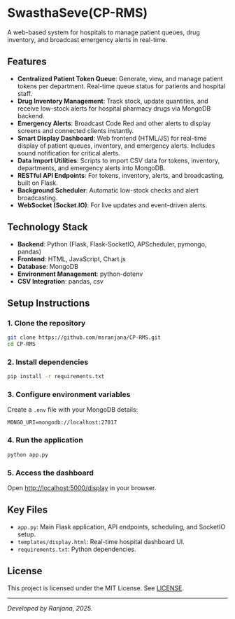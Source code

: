 # SwasthaSeve(CP-RMS)

A web-based system for hospitals to manage patient queues, drug inventory, and broadcast emergency alerts in real-time.

## Features

- **Centralized Patient Token Queue**: Generate, view, and manage patient tokens per department. Real-time queue status for patients and hospital staff.
- **Drug Inventory Management**: Track stock, update quantities, and receive low-stock alerts for hospital pharmacy drugs via MongoDB backend.
- **Emergency Alerts**: Broadcast Code Red and other alerts to display screens and connected clients instantly.
- **Smart Display Dashboard**: Web frontend (HTML/JS) for real-time display of patient queues, inventory, and emergency alerts. Includes sound notification for critical alerts.
- **Data Import Utilities**: Scripts to import CSV data for tokens, inventory, departments, and emergency alerts into MongoDB.
- **RESTful API Endpoints**: For tokens, inventory, alerts, and broadcasting, built on Flask.
- **Background Scheduler**: Automatic low-stock checks and alert broadcasting.
- **WebSocket (Socket.IO)**: For live updates and event-driven alerts.

## Technology Stack

- **Backend**: Python (Flask, Flask-SocketIO, APScheduler, pymongo, pandas)
- **Frontend**: HTML, JavaScript, Chart.js
- **Database**: MongoDB
- **Environment Management**: python-dotenv
- **CSV Integration**: pandas, csv

## Setup Instructions

### 1. Clone the repository

```bash
git clone https://github.com/msranjana/CP-RMS.git
cd CP-RMS
```

### 2. Install dependencies

```bash
pip install -r requirements.txt
```

### 3. Configure environment variables

Create a `.env` file with your MongoDB details:

```
MONGO_URI=mongodb://localhost:27017
```

### 4. Run the application

```bash
python app.py
```

### 5. Access the dashboard

Open [http://localhost:5000/display](http://localhost:5000/display) in your browser.

## Key Files

- `app.py`: Main Flask application, API endpoints, scheduling, and SocketIO setup.
- `templates/display.html`: Real-time hospital dashboard UI.
- `requirements.txt`: Python dependencies.


## License

This project is licensed under the MIT License. See [LICENSE](LICENSE).

---

*Developed by Ranjana, 2025.*
````
